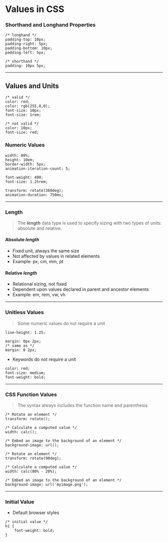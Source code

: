 # Values in CSS

### Shorthand and Longhand Properties

```
/* longhand */
padding-top: 10px;
padding-right: 5px;
padding-bottom: 10px;
padding-left: 5px;
```

```
/* shorthand */
padding: 10px 5px;
```

---

## Values and Units

```
/* valid */
color: red;
color: rgb(255,0,0);
font-size: 10px;
font-size: 1rem;
```

```
/* not valid */
color: 10px;
font-size: red;
```

### Numeric Values

```
width: 80%;
height: 10em;
border-width: 5px;
animation-iteration-count: 5;
```

```
font-weight: 400;
font-size: 1.25rem;
```

```
transform: rotate(360deg);
animation-duration: 750ms;
```

---

### Length

> The ***length*** data type is used to specify sizing with two types of units: absolute and relative.

#### Absolute *length*

- Fixed unit, always the same size
- Not affected by values in related elements
- Example: px, cm, mm, pt

#### Relative *length*

- Relational sizing, not fixed
- Dependent upon values declared in parent and ancestor elements
- Example: em, rem, vw, vh

---

### Unitless Values

> Some numeric values do not require a unit

```
line-height: 1.25;
```

```
margin: 0px 2px;
/* same as */
margin: 0 2px;
```

- Keywords do not require a unit

```
color: red;
font-size: medium;
font-weight: bold;
```

---

### CSS Function Values

> The syntax always includes the function name and parenthesis

```
/* Rotate an element */
transform: rotate();

/* Calculate a computed value */
width: calc();

/* Embed an image to the background of an element */
background-image: url();
```

```
/* Rotate an element */
transform: rotate(90deg);

/* Calculate a computed value */
width: calc(80% - 20%);

/* Embed an image to the background of an element */
background-image: url('myimage.png');
```

---

### Initial Value

- Default browser styles

```
/* initial value */
h1 {
    font-weight: bold;
}
```
